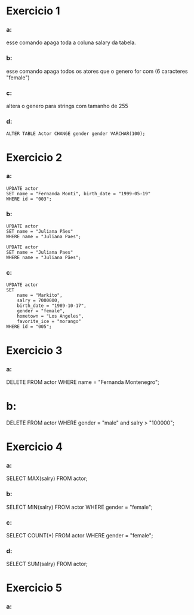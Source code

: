# **Exercicio 1**
### **a:**
esse comando apaga toda a coluna salary da tabela.

### **b:**
esse comando apaga todos os atores que o genero for com (6 caracteres "female")

### **c:**
altera o genero para strings com tamanho de 255

### **d:**
~~~~
ALTER TABLE Actor CHANGE gender gender VARCHAR(100);
~~~~

# **Exercicio 2**
### **a:**
~~~~
UPDATE actor
SET name = "Fernanda Monti", birth_date = "1999-05-19"
WHERE id = "003";
~~~~

### **b:**
~~~~
UPDATE actor
SET name = "Juliana Pães"
WHERE name = "Juliana Paes";
~~~~
~~~~
UPDATE actor
SET name = "Juliana Paes"
WHERE name = "Juliana Pães";
~~~~

### **c:**
~~~~
UPDATE actor
SET 
	name = "Markito",
	salry = 7000000, 
    birth_date = "1989-10-17", 
	gender = "female",
    hometown = "Los Angeles",
	favorite_ice = "morango"
WHERE id = "005";
~~~~

# **Exercicio 3**
### **a:**
DELETE  FROM actor WHERE name = "Fernanda Montenegro";

# **b:**
DELETE  FROM actor WHERE gender = "male" and salry > "100000";

# **Exercicio 4**
### **a:**
SELECT MAX(salry) FROM actor;

### **b:**
SELECT MIN(salry) FROM actor WHERE gender = "female";

### **c:**
SELECT COUNT(*) FROM actor WHERE gender = "female"; 

### **d:**
SELECT SUM(salry) FROM actor;

# **Exercicio 5**
### **a:**







